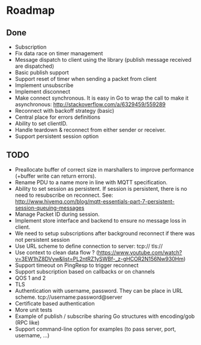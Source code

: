 # Roadmap

## Done

+ Subscription
+ Fix data race on timer management
+ Message dispatch to client using the library (publish message
  received are dispatched)
+ Basic publish support
+ Support reset of timer when sending a packet from client
+ Implement unsubscribe
+ Implement disconnect
+ Make connect synchronous. It is easy in Go to wrap the call to make it asynchronous: http://stackoverflow.com/a/6329459/559289
+ Reconnect with backoff strategy (basic)
+ Central place for errors definitions
+ Ability to set clientID.
+ Handle teardown & reconnect from either sender or receiver.
+ Support persistent session option

## TODO

- Preallocate buffer of correct size in marshallers to improve performance (+buffer write can return errors).
- Rename PDU to a name more in line with MQTT specification.
- Ability to set session as persistent. If session is persistent, there is no need to resubscribe on reconnect.
  See: http://www.hivemq.com/blog/mqtt-essentials-part-7-persistent-session-queuing-messages
- Manage Packet ID during session.
- Implement store interface and backend to ensure no message loss in client.
- We need to setup subscriptions after background reconnect if there was not persistent session
- Use URL scheme to define connection to server: tcp:// tls://
- Use context to clean data flow ? (https://www.youtube.com/watch?v=3EW1hZ8DVyw&list=PL2ntRZ1ySWBf-_z-gHCOR2N156Nw930Hm)
- Support timeout on PingResp to trigger reconnect
- Support subscription based on callbacks or on channels
- QOS 1 and 2
- TLS
- Authentication with username, password. They can be place in URL scheme. tcp://username:password@server 
- Certificate based authentication
- More unit tests
- Example of publish / subscribe sharing Go structures with encoding/gob (RPC like)
- Support command-line option for examples (to pass server, port, username, ...)
